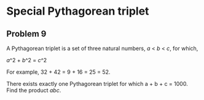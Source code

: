 Special Pythagorean triplet
===========================

Problem 9
---------

A Pythagorean triplet is a set of three natural numbers, *a* < *b* < *c*, for which,

*a*^2 + *b*^2 = *c*^2

For example, 32 + 42 = 9 + 16 = 25 = 52.

There exists exactly one Pythagorean triplet for which a + b + c = 1000.
Find the product *abc*.
